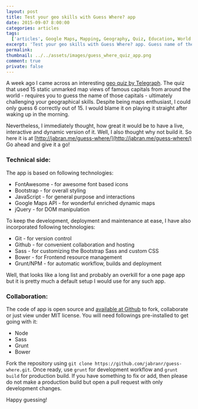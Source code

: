 ```yaml
---
layout: post
title: Test your geo skills with Guess Where? app
date: 2015-09-07 8:00:00
categories: articles
tags:
  ['articles', Google Maps, Mapping, Geography, Quiz, Education, World Capitals]
excerpt: 'Test your geo skills with Guess Where? app. Guess name of the unmarked capital from given options. You can also choose a region or play quiz for whole world.'
permalink:
thumbnail: ../../assets/images/guess_where_quiz_app.png
comment: true
private: false
---
```


A week ago I came across an interesting [geo quiz by Telegraph](http://www.telegraph.co.uk/travel/citybreaks/11825481/Quiz-Can-you-identify-these-cities.html). The quiz that used 15 static unmarked map views of famous capitals from around the world - requires you to guess the name of those capitals - ultimately challenging your geographical skills. Despite being maps enthusiast, I could only guess 6 correctly out of 15. I would blame it on playing it straight after waking up in the morning.

Nevertheless, I immediately thought, how great it would be to have a live, interactive and dynamic version of it. Well, I also thought why not build it. So here it is at [http://jabran.me/guess-where/](http://jabran.me/guess-where/) Go ahead and give it a go!

### Technical side:

The app is based on following technologies:

- FontAwesome - for awesome font based icons
- Bootstrap - for overall styling
- JavaScript - for general purpose and interactions
- Google Maps API - for wonderful enriched dynamic maps
- jQuery - for DOM manipulation

To keep the development, deployment and maintenance at ease, I have also incorporated following technologies:

- Git - for version control
- Github - for convenient collaboration and hosting
- Sass - for customizing the Bootstrap Sass and custom CSS
- Bower - for Frontend resource management
- Grunt/NPM - for automatic workflow, builds and deployment

Well, that looks like a long list and probably an overkill for a one page app but it is pretty much a default setup I would use for any such app.

### Collaboration:

The code of app is open source and [available at Github](https://github.com/jabranr/guess-where/) to fork, collaborate or just view under MIT license. You will need followings pre-installed to get going with it:

- Node
- Sass
- Grunt
- Bower

Fork the repository using `git clone https://github.com/jabranr/guess-where.git`. Once ready, use `grunt` for development workflow and `grunt build` for production build. If you have something to fix or add, then please do not make a production build but open a pull request with only development changes.

Happy guessing!
